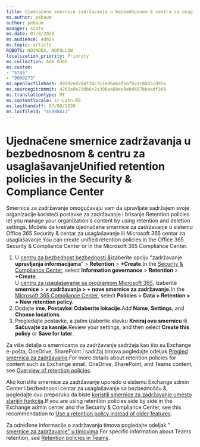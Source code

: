```yaml
---
title: Ujednačene smernice zadržavanja u bezbednosnom & centru za usaglašavanje
ms.author: pebaum
author: pebaum
manager: scotv
ms.date: 07/8/2020
ms.audience: Admin
ms.topic: article
ROBOTS: NOINDEX, NOFOLLOW
localization_priority: Priority
ms.collection: Adm_O365
ms.custom:
- "5745"
- "9000273"
ms.openlocfilehash: d9d92e9284f34c7c1edba6af56f02ac88d3cd956
ms.sourcegitcommit: 4265a9e79db6c2a396aa80ec0ebd467bbaadf366
ms.translationtype: MT
ms.contentlocale: sr-Latn-RS
ms.lasthandoff: 07/08/2020
ms.locfileid: "45088413"
---
```

# <a name="unified-retention-policies-in-the-security--compliance-center"></a><span data-ttu-id="2a4e8-102">Ujednačene smernice zadržavanja u bezbednosnom & centru za usaglašavanje</span><span class="sxs-lookup"><span data-stu-id="2a4e8-102">Unified retention policies in the Security & Compliance Center</span></span>

<span data-ttu-id="2a4e8-103">Smernice za zadržavanje omogućavaju vam da upravljate sadržajem svoje organizacije koristeći postavke za zadržavanje i brisanje.</span><span class="sxs-lookup"><span data-stu-id="2a4e8-103">Retention policies let you manage your organization's content by using retention and deletion settings.</span></span> <span data-ttu-id="2a4e8-104">Možete da kreirate ujednačene smernice za zadržavanje u sistemu Office 365 Security & centar za usaglašavanje ili Microsoft 365 centar za usaglašavanje.</span><span class="sxs-lookup"><span data-stu-id="2a4e8-104">You can create unified retention policies in the Office 365 Security & Compliance Center or in the Microsoft 365 Compliance Center.</span></span> 

1. <span data-ttu-id="2a4e8-105">U [centru za bezbednost bezbednosti &](https://go.microsoft.com/fwlink/p/?linkid=2077143)izaberite opciju "zadržavanje **upravljanja informacijama**"  >  **Retention**  >  **+Create**.</span><span class="sxs-lookup"><span data-stu-id="2a4e8-105">In the [Security & Compliance Center](https://go.microsoft.com/fwlink/p/?linkid=2077143), select **Information governance** > **Retention** > **+Create**.</span></span> <br/>
    <span data-ttu-id="2a4e8-106">U [centru za usaglašavanje sa programom Microsoft 365](https://go.microsoft.com/fwlink/p/?linkid=2077149), izaberite **smernice**  >  **> zadržavanja > + nove smernice za zadržavanje.**</span><span class="sxs-lookup"><span data-stu-id="2a4e8-106">In the [Microsoft 365 Compliance Center](https://go.microsoft.com/fwlink/p/?linkid=2077149), select **Policies** > **Data > Retention > + New retention policy.**</span></span>
2. <span data-ttu-id="2a4e8-107">Dodajte **ime**, **Postavke**i **Odaberite lokacije**.</span><span class="sxs-lookup"><span data-stu-id="2a4e8-107">Add **Name**, **Settings**, and **Choose locations**.</span></span>
3. <span data-ttu-id="2a4e8-108">Pregledajte postavke, a zatim izaberite stavku **Kreiraj ovu smernicu** ili **Sačuvajte za kasnije**.</span><span class="sxs-lookup"><span data-stu-id="2a4e8-108">Review your settings, and then select **Create this policy** or **Save for later**.</span></span>  
      
<span data-ttu-id="2a4e8-109">Za više detalja o smernicama za zadržavanje sadržaja kao što su Exchange e-pošta, OneDrive, SharePoint i sadržaj timova pogledajte odeljak [Pregled smernica za zadržavanje](https://go.microsoft.com/fwlink/?linkid=2127785).</span><span class="sxs-lookup"><span data-stu-id="2a4e8-109">For more details about retention policies for content such as Exchange email, OneDrive, SharePoint, and Teams content, see [Overview of retention policies](https://go.microsoft.com/fwlink/?linkid=2127785).</span></span>  
    
<span data-ttu-id="2a4e8-110">Ako koristite smernice za zadržavanje uporedo u sistemu Exchange admin Center i bezbednosni centar za usaglašavanje sa bezbednošću &, pogledajte ovu preporuku da biste [koristili smernice za zadržavanje umesto starijih funkcija](https://docs.microsoft.com/microsoft-365/compliance/retention-policies?view=o365-worldwide#use-a-retention-policy-instead-of-older-features).</span><span class="sxs-lookup"><span data-stu-id="2a4e8-110">If you are using retention policies side by side in the Exchange admin center and the Security & Compliance Center, see this recommendation to [Use a retention policy instead of older features](https://docs.microsoft.com/microsoft-365/compliance/retention-policies?view=o365-worldwide#use-a-retention-policy-instead-of-older-features).</span></span>  
    
<span data-ttu-id="2a4e8-111">Za određene informacije o zadržavanja timova pogledajte odeljak " [smernice za zadržavanje" u timovima](https://docs.microsoft.com/microsoftteams/retention-policies).</span><span class="sxs-lookup"><span data-stu-id="2a4e8-111">For specific information about Teams retention, see [Retention policies in Teams](https://docs.microsoft.com/microsoftteams/retention-policies).</span></span>
